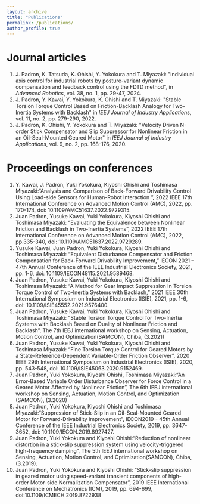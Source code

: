 ```yaml
---
layout: archive
title: "Publications"
permalink: /publications/
author_profile: true
---
```


Journal articles
======
1. J. Padron, K. Tatsuda, K. Ohishi, Y. Yokokura and T. Miyazaki: "Individual axis control for industrial robots by posture-variant dynamic compensation and feedback control using the FDTD method", in _Advanced Robotics_, vol. 38, no. 1, pp. 29-47, 2024.
1. J. Padron, Y. Kawai, Y. Yokokura, K. Ohishi and T. Miyazaki: "Stable Torsion Torque Control Based on Friction-Backlash Analogy for Two-Inertia Systems with Backlash" in _IEEJ Journal of Industry Applications_, vol. 11, no. 2, pp. 279-290, 2022.
1. J. Padron, K. Ohishi, Y. Yokokura and T. Miyazaki: "Velocity Driven N-order Stick Compensator and Slip Suppressor for Nonlinear Friction in an Oil-Seal-Mounted Geared Motor" in _IEEJ Journal of Industry Applications_, vol. 9, no. 2, pp. 168-176, 2020. 

Proceedings on conferences 
======
1. Y. Kawai, J. Padron, Yuki Yokokura, Kiyoshi Ohishi and Toshimasa Miyazaki:“Analysis and Comparison of Back-Forward Drivability Control Using Load-side Sensors for Human-Robot Interaction ”, 2022 IEEE 17th International Conference on Advanced Motion Control (AMC), 2022, pp. 170-174, doi: 10.1109/AMC51637.2022.9729315.
1. Juan Padron, Yusuke Kawai, Yuki Yokokura, Kiyoshi Ohishi and Toshimasa Miyazaki: “Evaluating the Equivalence between Nonlinear Friction and Backlash in Two-Inertia Systems”,
2022 IEEE 17th International Conference on Advanced Motion Control (AMC), 2022, pp.335-340, doi: 10.1109/AMC51637.2022.9729289.
1. Yusuke Kawai, Juan Padron, Yuki Yokokura, Kiyoshi Ohishi and Toshimasa Miyazaki: “Equivalent Disturbance Compensator and Friction Compensation for Back-Forward Drivability Improvement,” IECON 2021 – 47th Annual Conference of the IEEE Industrial Electronics Society, 2021, pp. 1-6, doi: 10.1109/IECON48115.2021.9589468.
1. Juan Padron, Yusuke Kawai, Yuki Yokokura, Kiyoshi Ohishi and Toshimasa Miyazaki: “A Method for Gear Impact Suppression In Torsion Torque Control of Two-Inertia Systems with Backlash,” 2021 IEEE 30th International Symposium on Industrial Electronics (ISIE), 2021, pp. 1-6, doi: 10.1109/ISIE45552.2021.9576400.
1. Juan Padron, Yusuke Kawai, Yuki Yokokura, Kiyoshi Ohishi and Toshimasa Miyazaki: “Stable Torsion Torque Control for Two-Inertia Systems with Backlash Based on Duality of Nonlinear Friction and Backlash”, The 7th IEEJ international workshop on Sensing, Actuation, Motion Control, and Optimization(SAMCON), Chiba, (3.2021)
1. Juan Padron, Yusuke Kawai, Yuki Yokokura, Kiyoshi Ohishi and Toshimasa Miyazaki: “Fine Torsion Torque Control for Geared Motors by a State-Reference-Dependent Variable-Order Friction Observer”, 2020 IEEE 29th International Symposium on Industrial Electronics (ISIE), 2020, pp. 543-548, doi: 10.1109/ISIE45063.2020.9152469.
1. Juan Padron, Yuki Yokokura, Kiyoshi Ohishi, Toshimasa Miyazaki:“An Error-Based Variable Order Disturbance Observer for Force Control in a Geared Motor Affected by Nonlinear Friction”, The 6th IEEJ international workshop on Sensing, Actuation, Motion Control, and Optimization (SAMCON), (3.2020)
1. Juan Padron, Yuki Yokokura, Kiyoshi Ohishi and Toshimasa Miyazaki:“Suppression of Stick-Slip in an Oil-Seal-Mounted Geared Motor for Forward-Drivability Improvement”, IECON2019 - 45th Annual Conference of the IEEE Industrial Electronics Society, 2019, pp. 3647-3652, doi: 10.1109/IECON.2019.8927427.
1. Juan Padron, Yuki Yokokura and Kiyoshi Ohishi:“Reduction of nonlinear distortion in a stick-slip suppression system using velocity-triggered high-frequency damping”, The 5th IEEJ international workshop on Sensing, Actuation, Motion Control, and Optimization(SAMCON), Chiba, (3.2019).
1. Juan Padron, Yuki Yokokura and Kiyoshi Ohishi: “Stick-slip suppression in geared motor using speed-variant transient components of high-order Motor-side Normalization Compensator”, 2019 IEEE International Conference on Mechatronics (ICM), 2019, pp. 694-699, doi:10.1109/ICMECH.2019.8722938

